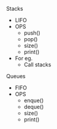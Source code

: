 Stacks
 - LIFO
 - OPS
   - push()
   - pop()
   - size()
   - print()
 - For eg.
   - Call stacks


Queues
 - FIFO
 - OPS
   - enque()
   - deque()
   - size()
   - print()

```javascript

```
